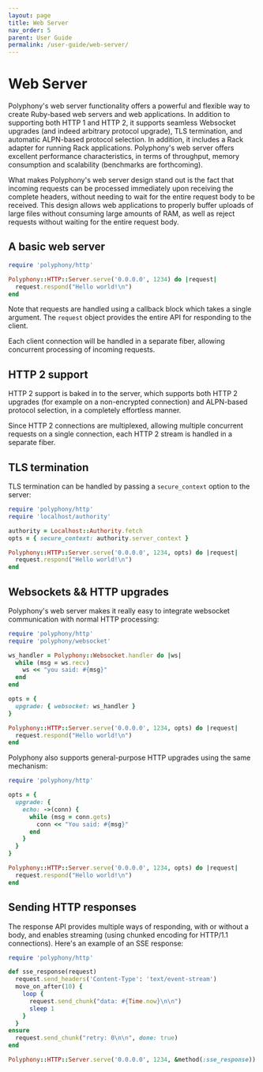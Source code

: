 ```yaml
---
layout: page
title: Web Server
nav_order: 5
parent: User Guide
permalink: /user-guide/web-server/
---
```

# Web Server

Polyphony's web server functionality offers a powerful and flexible way to
create Ruby-based web servers and web applications. In addition to supporting
both HTTP 1 and HTTP 2, it supports seamless Websocket upgrades (and indeed
arbitrary protocol upgrade), TLS termination, and automatic ALPN-based protocol
selection. In addition, it includes a Rack adapter for running Rack
applications. Polyphony's web server offers excellent performance
characteristics, in terms of throughput, memory consumption and scalability
(benchmarks are forthcoming).

What makes Polyphony's web server design stand out is the fact that incoming
requests can be processed immediately upon receiving the complete headers,
without needing to wait for the entire request body to be received. This design
allows web applications to properly buffer uploads of large files without
consuming large amounts of RAM, as well as reject requests without waiting for
the entire request body.

## A basic web server

```ruby
require 'polyphony/http'

Polyphony::HTTP::Server.serve('0.0.0.0', 1234) do |request|
  request.respond("Hello world!\n")
end
```

Note that requests are handled using a callback block which takes a single
argument. The `request` object provides the entire API for responding to the
client.

Each client connection will be handled in a separate fiber, allowing
concurrent processing of incoming requests.

## HTTP 2 support

HTTP 2 support is baked in to the server, which supports both HTTP 2 upgrades
(for example on a non-encrypted connection) and ALPN-based protocol selection,
in a completely effortless manner.

Since HTTP 2 connections are multiplexed, allowing multiple concurrent requests
on a single connection, each HTTP 2 stream is handled in a separate fiber.

## TLS termination

TLS termination can be handled by passing a `secure_context` option to the
server:

```ruby
require 'polyphony/http'
require 'localhost/authority'

authority = Localhost::Authority.fetch
opts = { secure_context: authority.server_context }

Polyphony::HTTP::Server.serve('0.0.0.0', 1234, opts) do |request|
  request.respond("Hello world!\n")
end
```

## Websockets && HTTP upgrades

Polyphony's web server makes it really easy to integrate websocket communication
with normal HTTP processing:

```ruby
require 'polyphony/http'
require 'polyphony/websocket'

ws_handler = Polyphony::Websocket.handler do |ws|
  while (msg = ws.recv)
    ws << "you said: #{msg}"
  end
end

opts = {
  upgrade: { websocket: ws_handler }
}

Polyphony::HTTP::Server.serve('0.0.0.0', 1234, opts) do |request|
  request.respond("Hello world!\n")
end
```

Polyphony also supports general-purpose HTTP upgrades using the same mechanism:

```ruby
require 'polyphony/http'

opts = {
  upgrade: {
    echo: ->(conn) {
      while (msg = conn.gets)
        conn << "You said: #{msg}"
      end
    }
  }
}

Polyphony::HTTP::Server.serve('0.0.0.0', 1234, opts) do |request|
  request.respond("Hello world!\n")
end
```

## Sending HTTP responses

The response API provides multiple ways of responding, with or without a body,
and enables streaming (using chunked encoding for HTTP/1.1 connections). Here's
an example of an SSE response:

```ruby
require 'polyphony/http'

def sse_response(request)
  request.send_headers('Content-Type': 'text/event-stream')
  move_on_after(10) {
    loop {
      request.send_chunk("data: #{Time.now}\n\n")
      sleep 1
    }
  }
ensure
  request.send_chunk("retry: 0\n\n", done: true)
end

Polyphony::HTTP::Server.serve('0.0.0.0', 1234, &method(:sse_response))
```

